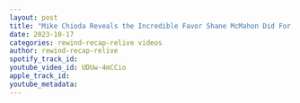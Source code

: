 ```yaml
---
layout: post
title: "Mike Chioda Reveals the Incredible Favor Shane McMahon Did For Him"
date: 2023-10-17
categories: rewind-recap-relive videos
author: rewind-recap-relive
spotify_track_id: 
youtube_video_id: UDUw-4mCCio
apple_track_id: 
youtube_metadata: 
---
```

